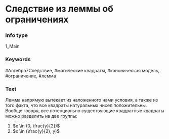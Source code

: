 # Следствие из леммы об ограничениях
### Info type
1_Main
### Keywords
#Алгебра7Следствие, #магические квадраты, #каноническая модель, #ограничение, #лемма
### Text
Лемма напрямую вытекает из наложенного нами условия, а также из того факта, что все квадраты натуральных чисел положительны. Вообще говоря, все потенциально существующие квадратные квадраты можно разделить на две группы:
1. $x \in (0, \frac{y}{2})$
2. $x \in (\frac{y}{2}, y)$